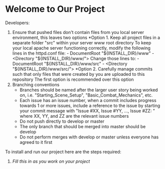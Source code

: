 # Welcome to Our Project
Developers:
1. Ensure that pushed files don't contain files from you local server environment, this leaves two options
    *Option 1. Keep all project files in a separate folder "src" within your server www root directory
    To keep your local apache server functioning correctly, modify the following lines in the httpd.conf file:
        - DocumentRoot "${INSTALL_DIR}/www"
        - <Directory "${INSTALL_DIR}/www/">
    Change those lines to:
        - DocumentRoot "${INSTALL_DIR}/www/src"
        - <Directory "${INSTALL_DIR}/www/src/">
    *Option 2. Carefully manage commits such that only files that were created by you are uploaded to this repository
    The first option is recommended over this option
2. Branching conventions
    - Branches should be named after the larger user story being worked on, i.e. "Starting_Scene_Setup", "Basic_Combat_Mechanics", etc.
    - Each issue has an issue number, when a commit includes progress towards 1 or more issues, include
	a reference to the issue by starting your commit message with "Issue #XX, Issue #YY, ..., Issue #ZZ: " 
	where XX, YY, and ZZ are the relevant issue numbers
    - Do not push directly to develop or master
    - The only branch that should be merged into master should be develop
    - Do not perform merges with develop or master unless everyone has agreed to it first

To install and run our project here are the steps required:
1. _Fill this in as you work on your project_
